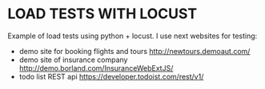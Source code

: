# LOAD TESTS WITH LOCUST

Example of load tests using python + locust.
I use next websites for testing:
* demo site for booking flights and tours http://newtours.demoaut.com/
* demo site of insurance company http://demo.borland.com/InsuranceWebExtJS/
* todo list REST api https://developer.todoist.com/rest/v1/
